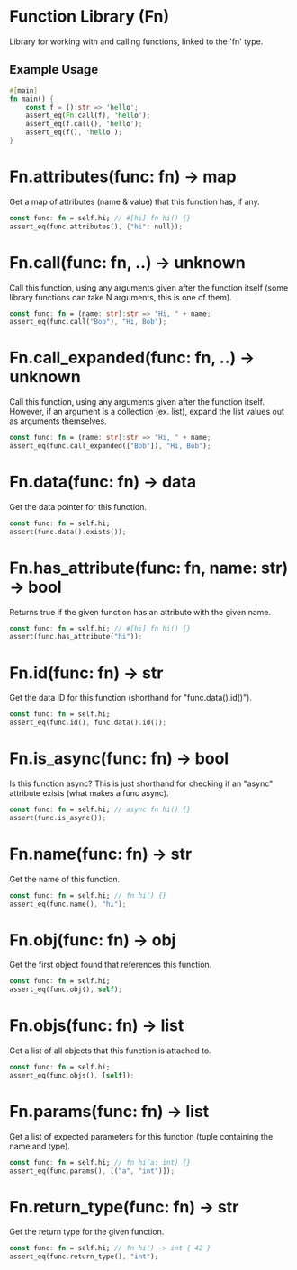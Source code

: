 # Function Library (Fn)
Library for working with and calling functions, linked to the 'fn' type.

## Example Usage
```rust
#[main]
fn main() {
    const f = ():str => 'hello';
    assert_eq(Fn.call(f), 'hello');
    assert_eq(f.call(), 'hello');
    assert_eq(f(), 'hello');
}
```

# Fn.attributes(func: fn) -> map
Get a map of attributes (name & value) that this function has, if any.
```rust
const func: fn = self.hi; // #[hi] fn hi() {}
assert_eq(func.attributes(), {"hi": null});
```

# Fn.call(func: fn, ..) -> unknown
Call this function, using any arguments given after the function itself (some library functions can take N arguments, this is one of them).
```rust
const func: fn = (name: str):str => "Hi, " + name;
assert_eq(func.call("Bob"), "Hi, Bob");
```

# Fn.call_expanded(func: fn, ..) -> unknown
Call this function, using any arguments given after the function itself. However, if an argument is a collection (ex. list), expand the list values out as arguments themselves.
```rust
const func: fn = (name: str):str => "Hi, " + name;
assert_eq(func.call_expanded(["Bob"]), "Hi, Bob");
```

# Fn.data(func: fn) -> data
Get the data pointer for this function.
```rust
const func: fn = self.hi;
assert(func.data().exists());
```

# Fn.has_attribute(func: fn, name: str) -> bool
Returns true if the given function has an attribute with the given name.
```rust
const func: fn = self.hi; // #[hi] fn hi() {}
assert(func.has_attribute("hi"));
```

# Fn.id(func: fn) -> str
Get the data ID for this function (shorthand for "func.data().id()").
```rust
const func: fn = self.hi;
assert_eq(func.id(), func.data().id());
```

# Fn.is_async(func: fn) -> bool
Is this function async? This is just shorthand for checking if an "async" attribute exists (what makes a func async).
```rust
const func: fn = self.hi; // async fn hi() {}
assert(func.is_async());
```

# Fn.name(func: fn) -> str
Get the name of this function.
```rust
const func: fn = self.hi; // fn hi() {}
assert_eq(func.name(), "hi");
```

# Fn.obj(func: fn) -> obj
Get the first object found that references this function.
```rust
const func: fn = self.hi;
assert_eq(func.obj(), self);
```

# Fn.objs(func: fn) -> list
Get a list of all objects that this function is attached to.
```rust
const func: fn = self.hi;
assert_eq(func.objs(), [self]);
```

# Fn.params(func: fn) -> list
Get a list of expected parameters for this function (tuple containing the name and type).
```rust
const func: fn = self.hi; // fn hi(a: int) {}
assert_eq(func.params(), [("a", "int")]);
```

# Fn.return_type(func: fn) -> str
Get the return type for the given function.
```rust
const func: fn = self.hi; // fn hi() -> int { 42 }
assert_eq(func.return_type(), "int");
```

